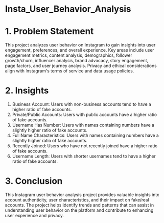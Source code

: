 # Insta_User_Behavior_Analysis

# 1. Problem Statement
This project analyzes user behavior on Instagram to gain insights into user engagement, preferences, and overall experience. Key areas include user engagement metrics, content analysis, demographics, follower growth/churn, influencer analysis, brand advocacy, story engagement, page factors, and user journey analysis. Privacy and ethical considerations align with Instagram's terms of service and data usage policies.
# 2. Insights
1. Business Account: Users with non-business accounts tend to have a higher ratio of fake accounts.
2. Private/Public Accounts: Users with public accounts have a higher ratio of fake accounts.
3. Username Has Number: Users with names containing numbers have a slightly higher ratio of fake accounts.
4. Full Name Characteristics: Users with names containing numbers have a slightly higher ratio of fake accounts.
5. Recently Joined: Users who have not recently joined have a higher ratio of fake accounts.
6. Username Length: Users with shorter usernames tend to have a higher ratio of fake accounts.

# 3. Conclusion
This Instagram user behavior analysis project provides valuable insights into account authenticity, user characteristics, and their impact on fake/real accounts. The project helps identify trends and patterns that can assist in understanding user behavior on the platform and contribute to enhancing user experience and privacy.
